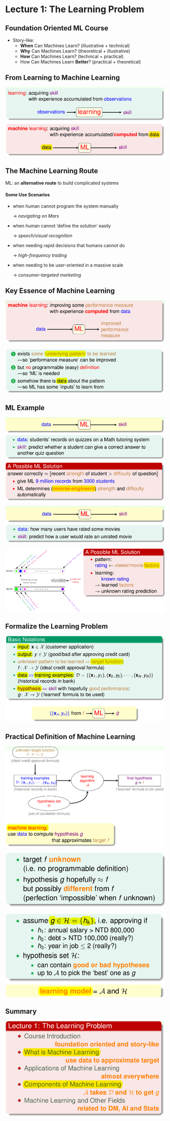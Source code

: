 # Lecture 1: The Learning Problem

## **Foundation Oriented ML Course**

* Story-like:
  * **When** Can Machines Learn? \(illustrative + technical\)
  * **Why** Can Machines Learn? \(theoretical + illustrative\)
  * **How** Can Machines Learn? \(technical + practical\)
  * How Can Machines Learn **Better**? \(practical + theoretical\)

## From Learning to Machine Learning

![Learning &amp; Machine Learning](.gitbook/assets/screenshot-at-2018-05-13-22-20-02%20%281%29.png)

## The Machine Learning Route

ML: an **alternative route** to build complicated systems

#### Some Use Scenarios

* when human cannot program the system manually

  -&gt; _navigating on Mars_

* when human cannot ‘define the solution’ easily

  -&gt; _speech/visual recognition_

* when needing rapid decisions that humans cannot do

  -&gt; _high-frequency trading_

* when needing to be user-oriented in a massive scale

  -&gt; _consumer-targeted marketing_

## Key Essence of Machine Learning

![improved performance measure](.gitbook/assets/screenshot-at-2018-05-13-22-35-13%20%281%29.png)

![pattern &amp; data](.gitbook/assets/screenshot-at-2018-05-13-22-38-12%20%282%29.png)

## ML Example

![ML Example \(Education\)](.gitbook/assets/screenshot-at-2018-05-13-22-42-24.png)

![](.gitbook/assets/screenshot-at-2018-06-05-21-46-03.png)

![ML Example \(Entertainment\)](.gitbook/assets/screenshot-at-2018-06-05-21-55-15.png)

## Formalize the Learning Problem

![Basic Notations](.gitbook/assets/screenshot-at-2018-06-05-22-12-21.png)

## Practical Definition of Machine Learning

![](.gitbook/assets/screenshot-at-2018-06-05-22-35-02.png)

![target function &amp; hypothesis](.gitbook/assets/screenshot-at-2018-06-05-22-23-47.png)

![Learning Model](.gitbook/assets/screenshot-at-2018-06-06-21-47-28.png)

## Summary

![Lecture 1 summary](.gitbook/assets/screenshot-at-2018-06-05-22-48-37.png)



